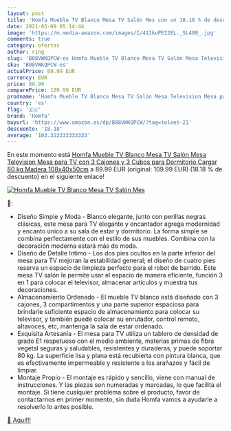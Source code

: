 ```yaml
---
layout: post
title: 'Homfa Mueble TV Blanco Mesa TV Salón Mes con un 18.18 % de descuento'
date: 2021-03-09 05:14:44
image: 'https://m.media-amazon.com/images/I/41IkuPEI2EL._SL400_.jpg'
comments: true
category: ofertas
author: ring
slug: 'B08VWKQPCW-es Homfa Mueble TV Blanco Mesa TV Salón Mesa Television Mesa...'
sku: 'B08VWKQPCW-es'
actualPrice: 89.99 EUR
currency: EUR
price: 89.99
comparePrice: 109.99 EUR
prodname: 'Homfa Mueble TV Blanco Mesa TV Salón Mesa Television Mesa para TV con 3 Cajones y 3 Cubos para Dormitorio Cargar 80 kg Madera 108x40x50cm'
country: 'es'
flag: '🇪🇸'
brand: 'Homfa'
buyurl: 'https://www.amazon.es/dp/B08VWKQPCW/?tag=tolees-21'
descuento: '18.18'
average: '103.323333333333'
---
```


En este momento está [Homfa Mueble TV Blanco Mesa TV Salón Mesa Television Mesa para TV con 3 Cajones y 3 Cubos para Dormitorio Cargar 80 kg Madera 108x40x50cm](https://www.amazon.es/dp/B08VWKQPCW/?tag=tolees-21) a 89.99 EUR (original: 109.99 EUR) (18.18 %  de descuento) en el siguiente enlace!

[![Homfa Mueble TV Blanco Mesa TV Salón Mes](https://m.media-amazon.com/images/I/41IkuPEI2EL._SL400_.jpg)](https://www.amazon.es/dp/B08VWKQPCW/?tag=tolees-21)

🔎:

- Diseño Simple y Moda - Blanco elegante, junto con perillas negras clásicas, este mesa para TV elegante y encantador agrega modernidad y encanto único a su sala de estar y dormitorio. La forma simple se combina perfectamente con el estilo de sus muebles. Combina con la decoración moderna estará más de moda.
- Diseño de Detalle Intimo - Los dos pies ocultos en la parte inferior del mesa para TV mejoran la estabilidad general; el diseño de cuatro pies reserva un espacio de limpieza perfecto para el robot de barrido. Este mesa TV salón le permite usar el espacio de manera eficiente, función 3 en 1 para colocar el televisor, almacenar artículos y muestra tus decoraciones.
- Almacenamiento Ordenado - El mueble TV blanco está diseñado con 3 cajones, 3 compartimentos y una parte superior espaciosa para brindarle suficiente espacio de almacenamiento para colocar su televisor, y también puede colocar su enrutador, control remoto, altavoces, etc, mantenga la sala de estar ordenado.
- Exquisita Artesanía - El mesa para TV utiliza un tablero de densidad de grado E1 respetuoso con el medio ambiente, materias primas de fibra vegetal seguras y saludables, resistentes y duraderas, y puede soportar 80 kg. La superficie lisa y plana está recubierta con pintura blanca, que es efectivamente impermeable y resistente a los arañazos y fácil de limpiar.
- Montaje Propio - El montaje es rápido y sencillo, viene con manual de instrucciones. Y las piezas son numeradas y marcadas, lo que facilita el montaje. Si tiene cualquier problema sobre el producto, favor de contactarnos en primer momento, sin duda Homfa vamos a ayudarle a resolverlo lo antes posible.

[🛒 Aquí!!!](https://www.amazon.es/dp/B08VWKQPCW/?tag=tolees-21)

